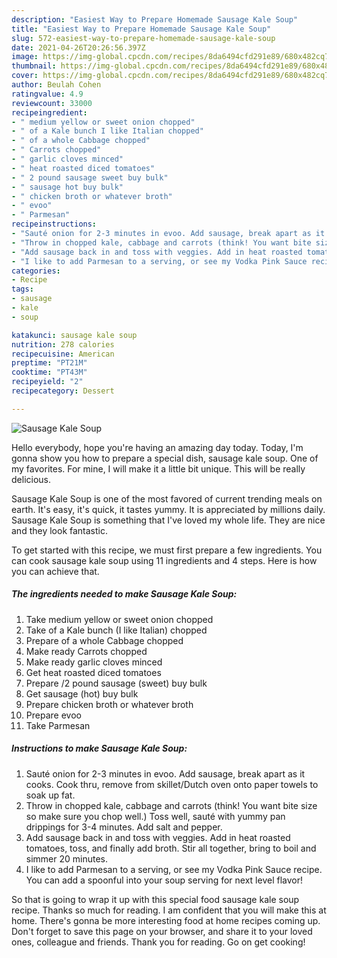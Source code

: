 ```yaml
---
description: "Easiest Way to Prepare Homemade Sausage Kale Soup"
title: "Easiest Way to Prepare Homemade Sausage Kale Soup"
slug: 572-easiest-way-to-prepare-homemade-sausage-kale-soup
date: 2021-04-26T20:26:56.397Z
image: https://img-global.cpcdn.com/recipes/8da6494cfd291e89/680x482cq70/sausage-kale-soup-recipe-main-photo.jpg
thumbnail: https://img-global.cpcdn.com/recipes/8da6494cfd291e89/680x482cq70/sausage-kale-soup-recipe-main-photo.jpg
cover: https://img-global.cpcdn.com/recipes/8da6494cfd291e89/680x482cq70/sausage-kale-soup-recipe-main-photo.jpg
author: Beulah Cohen
ratingvalue: 4.9
reviewcount: 33000
recipeingredient:
- " medium yellow or sweet onion chopped"
- " of a Kale bunch I like Italian chopped"
- " of a whole Cabbage chopped"
- " Carrots chopped"
- " garlic cloves minced"
- " heat roasted diced tomatoes"
- " 2 pound sausage sweet buy bulk"
- " sausage hot buy bulk"
- " chicken broth or whatever broth"
- " evoo"
- " Parmesan"
recipeinstructions:
- "Sauté onion for 2-3 minutes in evoo. Add sausage, break apart as it cooks. Cook thru, remove from skillet/Dutch oven onto paper towels to soak up fat."
- "Throw in chopped kale, cabbage and carrots (think! You want bite size so make sure you chop well.) Toss well, sauté with yummy pan drippings for 3-4 minutes. Add salt and pepper."
- "Add sausage back in and toss with veggies. Add in heat roasted tomatoes, toss, and finally add broth. Stir all together, bring to boil and simmer 20 minutes."
- "I like to add Parmesan to a serving, or see my Vodka Pink Sauce recipe. You can add a spoonful into your soup serving for next level flavor!"
categories:
- Recipe
tags:
- sausage
- kale
- soup

katakunci: sausage kale soup 
nutrition: 278 calories
recipecuisine: American
preptime: "PT21M"
cooktime: "PT43M"
recipeyield: "2"
recipecategory: Dessert

---
```



![Sausage Kale Soup](https://img-global.cpcdn.com/recipes/8da6494cfd291e89/680x482cq70/sausage-kale-soup-recipe-main-photo.jpg)

Hello everybody, hope you're having an amazing day today. Today, I'm gonna show you how to prepare a special dish, sausage kale soup. One of my favorites. For mine, I will make it a little bit unique. This will be really delicious.



Sausage Kale Soup is one of the most favored of current trending meals on earth. It's easy, it's quick, it tastes yummy. It is appreciated by millions daily. Sausage Kale Soup is something that I've loved my whole life. They are nice and they look fantastic.


To get started with this recipe, we must first prepare a few ingredients. You can cook sausage kale soup using 11 ingredients and 4 steps. Here is how you can achieve that.

<!--inarticleads1-->

##### The ingredients needed to make Sausage Kale Soup:

1. Take  medium yellow or sweet onion chopped
1. Take  of a Kale bunch (I like Italian) chopped
1. Prepare  of a whole Cabbage chopped
1. Make ready  Carrots chopped
1. Make ready  garlic cloves minced
1. Get  heat roasted diced tomatoes
1. Prepare  /2 pound sausage (sweet) buy bulk
1. Get  sausage (hot) buy bulk
1. Prepare  chicken broth or whatever broth
1. Prepare  evoo
1. Take  Parmesan




<!--inarticleads2-->

##### Instructions to make Sausage Kale Soup:

1. Sauté onion for 2-3 minutes in evoo. Add sausage, break apart as it cooks. Cook thru, remove from skillet/Dutch oven onto paper towels to soak up fat.
1. Throw in chopped kale, cabbage and carrots (think! You want bite size so make sure you chop well.) Toss well, sauté with yummy pan drippings for 3-4 minutes. Add salt and pepper.
1. Add sausage back in and toss with veggies. Add in heat roasted tomatoes, toss, and finally add broth. Stir all together, bring to boil and simmer 20 minutes.
1. I like to add Parmesan to a serving, or see my Vodka Pink Sauce recipe. You can add a spoonful into your soup serving for next level flavor!




So that is going to wrap it up with this special food sausage kale soup recipe. Thanks so much for reading. I am confident that you will make this at home. There's gonna be more interesting food at home recipes coming up. Don't forget to save this page on your browser, and share it to your loved ones, colleague and friends. Thank you for reading. Go on get cooking!

